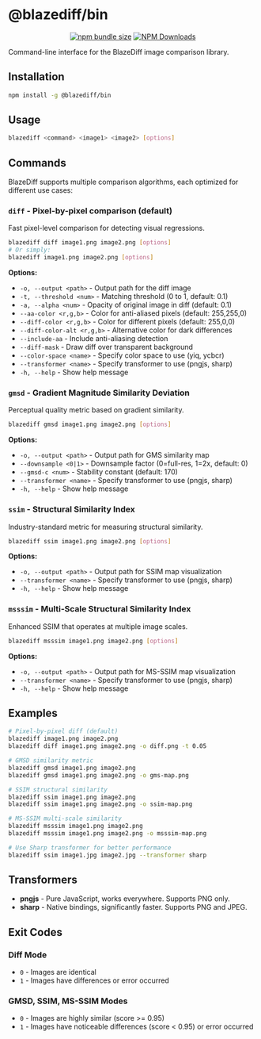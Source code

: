 # @blazediff/bin

<div align="center">

[![npm bundle size](https://img.shields.io/bundlephobia/min/%40blazediff%2Fbin)](https://www.npmjs.com/package/@blazediff/bin)
[![NPM Downloads](https://img.shields.io/npm/dy/%40blazediff%2Fbin)](https://www.npmjs.com/package/@blazediff/bin)

</div>

Command-line interface for the BlazeDiff image comparison library.

## Installation

```bash
npm install -g @blazediff/bin
```

## Usage

```bash
blazediff <command> <image1> <image2> [options]
```

## Commands

BlazeDiff supports multiple comparison algorithms, each optimized for different use cases:

### `diff` - Pixel-by-pixel comparison (default)
Fast pixel-level comparison for detecting visual regressions.

```bash
blazediff diff image1.png image2.png [options]
# Or simply:
blazediff image1.png image2.png [options]
```

**Options:**
- `-o, --output <path>` - Output path for the diff image
- `-t, --threshold <num>` - Matching threshold (0 to 1, default: 0.1)
- `-a, --alpha <num>` - Opacity of original image in diff (default: 0.1)
- `--aa-color <r,g,b>` - Color for anti-aliased pixels (default: 255,255,0)
- `--diff-color <r,g,b>` - Color for different pixels (default: 255,0,0)
- `--diff-color-alt <r,g,b>` - Alternative color for dark differences
- `--include-aa` - Include anti-aliasing detection
- `--diff-mask` - Draw diff over transparent background
- `--color-space <name>` - Specify color space to use (yiq, ycbcr)
- `--transformer <name>` - Specify transformer to use (pngjs, sharp)
- `-h, --help` - Show help message

### `gmsd` - Gradient Magnitude Similarity Deviation
Perceptual quality metric based on gradient similarity.

```bash
blazediff gmsd image1.png image2.png [options]
```

**Options:**
- `-o, --output <path>` - Output path for GMS similarity map
- `--downsample <0|1>` - Downsample factor (0=full-res, 1=2x, default: 0)
- `--gmsd-c <num>` - Stability constant (default: 170)
- `--transformer <name>` - Specify transformer to use (pngjs, sharp)
- `-h, --help` - Show help message

### `ssim` - Structural Similarity Index
Industry-standard metric for measuring structural similarity.

```bash
blazediff ssim image1.png image2.png [options]
```

**Options:**
- `-o, --output <path>` - Output path for SSIM map visualization
- `--transformer <name>` - Specify transformer to use (pngjs, sharp)
- `-h, --help` - Show help message

### `msssim` - Multi-Scale Structural Similarity Index
Enhanced SSIM that operates at multiple image scales.

```bash
blazediff msssim image1.png image2.png [options]
```

**Options:**
- `-o, --output <path>` - Output path for MS-SSIM map visualization
- `--transformer <name>` - Specify transformer to use (pngjs, sharp)
- `-h, --help` - Show help message

## Examples

```bash
# Pixel-by-pixel diff (default)
blazediff image1.png image2.png
blazediff diff image1.png image2.png -o diff.png -t 0.05

# GMSD similarity metric
blazediff gmsd image1.png image2.png
blazediff gmsd image1.png image2.png -o gms-map.png

# SSIM structural similarity
blazediff ssim image1.png image2.png
blazediff ssim image1.png image2.png -o ssim-map.png

# MS-SSIM multi-scale similarity
blazediff msssim image1.png image2.png
blazediff msssim image1.png image2.png -o msssim-map.png

# Use Sharp transformer for better performance
blazediff ssim image1.jpg image2.jpg --transformer sharp
```

## Transformers

- **pngjs** - Pure JavaScript, works everywhere. Supports PNG only.
- **sharp** - Native bindings, significantly faster. Supports PNG and JPEG.

## Exit Codes

### Diff Mode
- `0` - Images are identical
- `1` - Images have differences or error occurred

### GMSD, SSIM, MS-SSIM Modes
- `0` - Images are highly similar (score >= 0.95)
- `1` - Images have noticeable differences (score < 0.95) or error occurred
